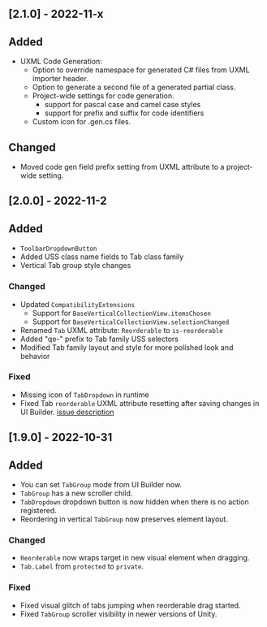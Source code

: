 ## [2.1.0] - 2022-11-x

## Added
- UXML Code Generation:
  - Option to override namespace for generated C# files from UXML importer header.
  - Option to generate a second file of a generated partial class.
  - Project-wide settings for code generation.
    - support for pascal case and camel case styles
    - support for prefix and suffix for code identifiers
  - Custom icon for .gen.cs files.

## Changed
- Moved code gen field prefix setting from UXML attribute to a project-wide setting.

## [2.0.0] - 2022-11-2

## Added
- `ToolbarDropdownButton`
- Added USS class name fields to Tab class family
- Vertical Tab group style changes

### Changed
- Updated `CompatibilityExtensions`
  - Support for `BaseVerticalCollectionView.itemsChosen`
  - Support for `BaseVerticalCollectionView.selectionChanged`
- Renamed `Tab` UXML attribute: `Reorderable` to `is-reorderable`
- Added "qe-" prefix to Tab family USS selectors
- Modified Tab family layout and style for more polished look and behavior

### Fixed
- Missing icon of `TabDropdown` in runtime
- Fixed Tab `reorderable` UXML attribute resetting after saving changes in UI Builder. [issue description](https://forum.unity.com/threads/uxmltraits-and-custom-attributes-resetting-in-inspector.966215/#post-6311601)

## [1.9.0] - 2022-10-31

## Added
- You can set `TabGroup` mode from UI Builder now.
- `TabGroup` has a new scroller child.
- `TabDropdown` dropdown button is now hidden when there is no action registered.
- Reordering in vertical `TabGroup` now preserves element layout.

### Changed
- `Reorderable` now wraps target in new visual element when dragging.
- `Tab.Label` from `protected` to `private`.

### Fixed
- Fixed visual glitch of tabs jumping when reorderable drag started.
- Fixed `TabGroup` scroller visibility in newer versions of Unity.